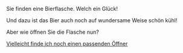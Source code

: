 Sie finden eine Bierflasche. Welch ein Glück!

Und dazu ist das Bier auch noch auf wundersame Weise schön kühl!

Aber wie öffnen Sie die Flasche nun?


[Vielleicht finde ich noch einen passenden Öffner](../alkohol.md)